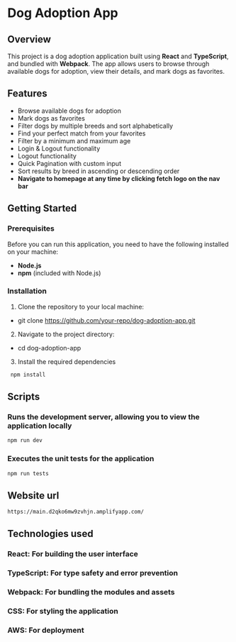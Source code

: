 # Dog Adoption App

## Overview
This project is a dog adoption application built using **React** and **TypeScript**, and bundled with **Webpack**. The app allows users to browse through available dogs for adoption, view their details, and mark dogs as favorites. 

## Features
- Browse available dogs for adoption
- Mark dogs as favorites
- Filter dogs by multiple breeds and sort alphabetically
- Find your perfect match from your favorites
- Filter by a minimum and maximum age
- Login & Logout functionality
- Logout functionality
- Quick Pagination with custom input
- Sort results by breed in ascending or descending order
- **Navigate to homepage at any time by clicking fetch logo on the nav bar**

## Getting Started

### Prerequisites
Before you can run this application, you need to have the following installed on your machine:
- **Node.js**
- **npm** (included with Node.js)

### Installation
1. Clone the repository to your local machine:
- git clone https://github.com/your-repo/dog-adoption-app.git

2. Navigate to the project directory:
- cd dog-adoption-app

3. Install the required dependencies 
```bash
 npm install
 ```


## Scripts

### Runs the development server, allowing you to view the application locally
```bash 
npm run dev 
```

### Executes the unit tests for the application
```bash
npm run tests
```

## Website url

```bash 
https://main.d2qko6mw9zvhjn.amplifyapp.com/
```

## Technologies used

### React: For building the user interface
### TypeScript: For type safety and error prevention
### Webpack: For bundling the modules and assets
### CSS: For styling the application
### AWS: For deployment


